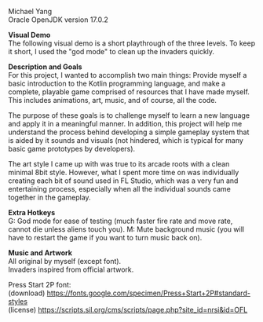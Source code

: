 Michael Yang  
Oracle OpenJDK version 17.0.2  

**Visual Demo**  
The following visual demo is a short playthrough of the three levels. To keep it short, I used the "god mode"
to clean up the invaders quickly.

**Description and Goals**  
For this project, I wanted to accomplish two main things: Provide myself a basic introduction to the Kotlin
programming language, and make a complete, playable game comprised of resources that I have made myself.
This includes animations, art, music, and of course, all the code.

The purpose of these goals is to challenge myself to learn a new language and apply it in a meaningful manner.
In addition, this project will help me understand the process behind developing a simple gameplay system that
is aided by it sounds and visuals (not hindered, which is typical for many basic game prototypes by developers).

The art style I came up with was true to its arcade roots with a clean minimal 8bit style. However, what I spent
more time on was individually creating each bit of sound used in FL Studio, which was a very fun and entertaining
process, especially when all the individual sounds came together in the gameplay.

**Extra Hotkeys**  
G: God mode for ease of testing (much faster fire rate and move rate, cannot die unless aliens touch you). 
M: Mute background music (you will have to restart the game if you want to turn music back on). 
  
**Music and Artwork**  
All original by myself (except font).  
Invaders inspired from official artwork.  

Press Start 2P font:  
(download) https://fonts.google.com/specimen/Press+Start+2P#standard-styles  
(license) https://scripts.sil.org/cms/scripts/page.php?site_id=nrsi&id=OFL  
